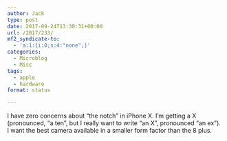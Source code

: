 ```yaml
---
author: Jack
type: post
date: 2017-09-24T13:30:31+00:00
url: /2017/233/
mf2_syndicate-to:
  - 'a:1:{i:0;s:4:"none";}'
categories:
  - Microblog
  - Misc
tags:
  - apple
  - hardware
format: status

---
```

I have zero concerns about &#8220;the notch&#8221; in iPhone X. I&#8217;m getting a X (pronounced, &#8220;a ten&#8221;, but I really want to write &#8220;an X&#8221;, pronounced &#8220;an ex&#8221;). I want the best camera available in a smaller form factor than the 8 plus.